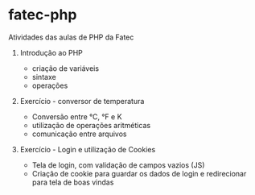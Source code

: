 # fatec-php
Atividades das aulas de PHP da Fatec

1. Introdução ao PHP
    - criação de variáveis
    - sintaxe
    - operações
  
2. Exercício - conversor de temperatura
    - Conversão entre °C, °F e K
    - utilização de operações aritméticas
    - comunicação entre arquivos
    
3. Exercício - Login e utilização de Cookies
    - Tela de login, com validação de campos vazios (JS)
    - Criação de cookie para guardar os dados de login e redirecionar para tela de boas vindas
